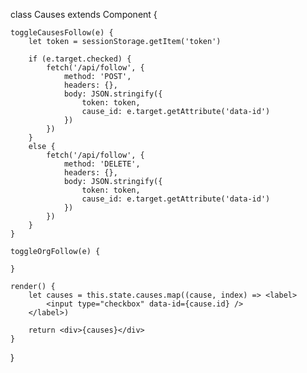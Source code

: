 class Causes extends Component {

    toggleCausesFollow(e) {
        let token = sessionStorage.getItem('token')

        if (e.target.checked) {
            fetch('/api/follow', {
                method: 'POST',
                headers: {},
                body: JSON.stringify({
                    token: token,
                    cause_id: e.target.getAttribute('data-id')
                })
            })
        }
        else {
            fetch('/api/follow', {
                method: 'DELETE',
                headers: {},
                body: JSON.stringify({
                    token: token,
                    cause_id: e.target.getAttribute('data-id')
                })
            })
        }
    }

    toggleOrgFollow(e) {

    }

    render() {
        let causes = this.state.causes.map((cause, index) => <label>
            <input type="checkbox" data-id={cause.id} />
        </label>)

        return <div>{causes}</div>
    }

}